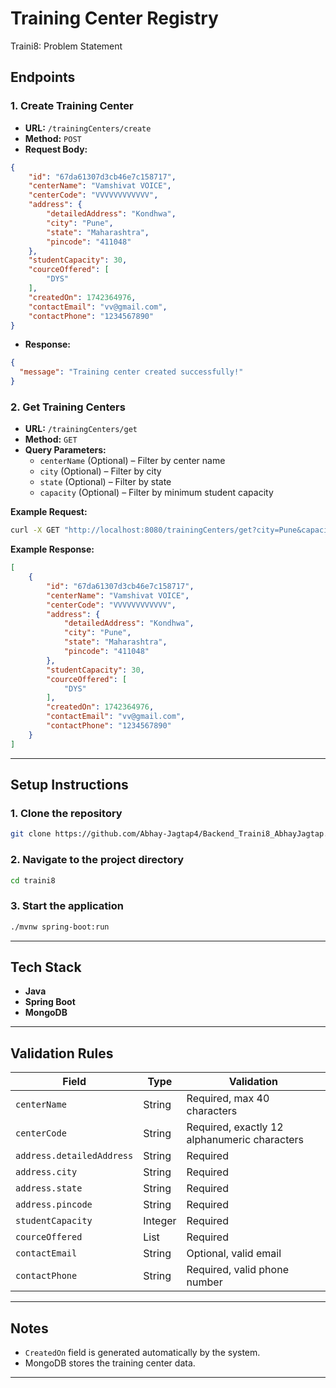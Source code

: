 # Training Center Registry

Traini8: Problem Statement


## Endpoints

### 1. **Create Training Center**
- **URL:** `/trainingCenters/create`  
- **Method:** `POST`  
- **Request Body:**
```json
{
    "id": "67da61307d3cb46e7c158717",
    "centerName": "Vamshivat VOICE",
    "centerCode": "VVVVVVVVVVVV",
    "address": {
        "detailedAddress": "Kondhwa",
        "city": "Pune",
        "state": "Maharashtra",
        "pincode": "411048"
    },
    "studentCapacity": 30,
    "courceOffered": [
        "DYS"
    ],
    "createdOn": 1742364976,
    "contactEmail": "vv@gmail.com",
    "contactPhone": "1234567890"
}
```
- **Response:**
```json
{
  "message": "Training center created successfully!"
}
```

### 2. **Get Training Centers**
- **URL:** `/trainingCenters/get`  
- **Method:** `GET`  
- **Query Parameters:**
  - `centerName` (Optional) – Filter by center name  
  - `city` (Optional) – Filter by city  
  - `state` (Optional) – Filter by state  
  - `capacity` (Optional) – Filter by minimum student capacity  

**Example Request:**
```bash
curl -X GET "http://localhost:8080/trainingCenters/get?city=Pune&capacity=30"
```

**Example Response:**
```json
[
    {
        "id": "67da61307d3cb46e7c158717",
        "centerName": "Vamshivat VOICE",
        "centerCode": "VVVVVVVVVVVV",
        "address": {
            "detailedAddress": "Kondhwa",
            "city": "Pune",
            "state": "Maharashtra",
            "pincode": "411048"
        },
        "studentCapacity": 30,
        "courceOffered": [
            "DYS"
        ],
        "createdOn": 1742364976,
        "contactEmail": "vv@gmail.com",
        "contactPhone": "1234567890"
    }
]
```

---

## Setup Instructions

### 1. **Clone the repository**  
```bash
git clone https://github.com/Abhay-Jagtap4/Backend_Traini8_AbhayJagtap.git
```

### 2. **Navigate to the project directory**  
```bash
cd traini8
```

### 3. **Start the application**  
```bash
./mvnw spring-boot:run
```

---

## Tech Stack
- **Java**
- **Spring Boot**
- **MongoDB**

---

## Validation Rules
| Field | Type | Validation |
|-------|------|------------|
| `centerName` | String | Required, max 40 characters |
| `centerCode` | String | Required, exactly 12 alphanumeric characters |
| `address.detailedAddress` | String | Required |
| `address.city` | String | Required |
| `address.state` | String | Required |
| `address.pincode` | String | Required |
| `studentCapacity` | Integer | Required |
| `courceOffered` | List<String> | Required |
| `contactEmail` | String | Optional, valid email |
| `contactPhone` | String | Required, valid phone number |

---

## Notes
- `CreatedOn` field is generated automatically by the system.  
- MongoDB stores the training center data.  

---